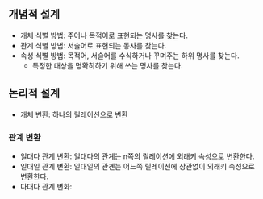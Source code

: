 ## 개념적 설계
- 개체 식별 방법: 주어나 목적어로 표현되는 명사를 찾는다.
- 관계 식별 방법: 서술어로 표현되는 동사를 찾는다.
- 속성 식별 방법: 목적어, 서술어를 수식하거나 꾸며주는 하위 명사를 찾는다.
  - 특정한 대상을 명확히하기 위해 쓰는 명사를 찾는다. 

## 논리적 설계
- 개체 변환: 하나의 릴레이션으로 변환

### 관계 변환
- 일대다 관계 변환: 일대다의 관계는 n쪽의 릴레이션에 외래키 속성으로 변환한다.
- 일대일 관계 변환: 일대일의 관곈는 어느쪽 릴레이션에 상관없이 외래키 속성으로 변환한다.
- 다대다 관계 변화: 
